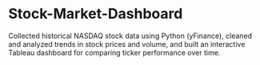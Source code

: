 # Stock-Market-Dashboard
Collected historical NASDAQ stock data using Python (yFinance), cleaned and analyzed trends in stock prices and volume, and built an interactive Tableau dashboard for comparing ticker performance over time.
